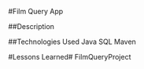 #Film Query App

##Description


##Technologies Used
Java
SQL
Maven

#Lessons Learned# FilmQueryProject
